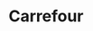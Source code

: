 ---
title: "Carrefour"
url: /ciudad-autonoma-de-buenos-aires/carrefour-coronel-ramon-lorenzo-falcon/
shop: Supermarkt
---